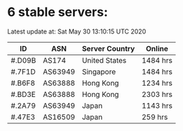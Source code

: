 # 6 stable servers:

Latest update at: Sat May 30 13:10:15 UTC 2020

| ID | ASN | Server Country | Online |
| -- | --- | -------------- | ------ |
| #.D09B | AS174 | United States | 1484 hrs |
| #.7F1D | AS63949 | Singapore | 1484 hrs |
| #.B6F8 | AS63888 | Hong Kong | 1234 hrs |
| #.BD3E | AS63888 | Hong Kong | 2303 hrs |
| #.2A79 | AS63949 | Japan | 1143 hrs |
| #.47E3 | AS16509 | Japan | 259 hrs |

